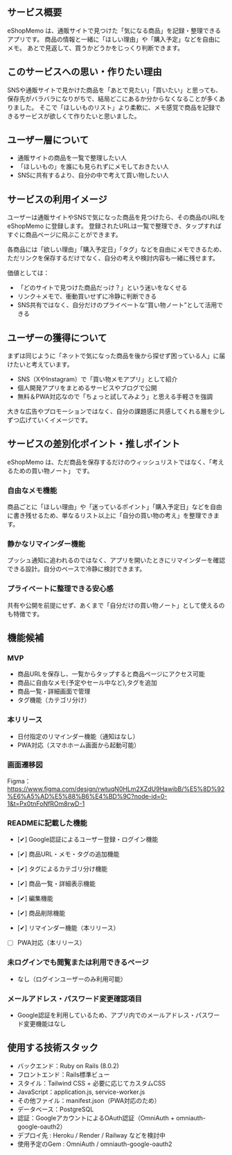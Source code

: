 ## サービス概要
eShopMemo は、通販サイトで見つけた「気になる商品」を記録・整理できるアプリです。
商品の情報と一緒に「ほしい理由」や「購入予定」などを自由にメモ。
あとで見返して、買うかどうかをじっくり判断できます。

## このサービスへの思い・作りたい理由
SNSや通販サイトで見かけた商品を「あとで見たい」「買いたい」と思っても、保存先がバラバラになりがちで、結局どこにあるか分からなくなることが多くありました。
そこで「ほしいものリスト」より柔軟に、メモ感覚で商品を記録できるサービスが欲しくて作りたいと思いました。

## ユーザー層について
- 通販サイトの商品を一覧で整理したい人
- 「ほしいもの」を誰にも見られずにメモしておきたい人
- SNSに共有するより、自分の中で考えて買い物したい人

## サービスの利用イメージ
ユーザーは通販サイトやSNSで気になった商品を見つけたら、その商品のURLを eShopMemo に登録します。
登録されたURLは一覧で整理でき、タップすればすぐに商品ページに飛ぶことができます。

各商品には「欲しい理由」「購入予定日」「タグ」などを自由にメモできるため、
ただリンクを保存するだけでなく、自分の考えや検討内容も一緒に残せます。

価値としては：

- 「どのサイトで見つけた商品だっけ？」という迷いをなくせる
- リンク＋メモで、衝動買いせずに冷静に判断できる
- SNS共有ではなく、自分だけのプライベートな“買い物ノート”として活用できる

## ユーザーの獲得について
まずは同じように「ネットで気になった商品を後から探せず困っている人」に届けたいと考えています。

- SNS（XやInstagram）で「買い物メモアプリ」として紹介
- 個人開発アプリをまとめるサービスやブログで公開
- 無料＆PWA対応なので「ちょっと試してみよう」と思える手軽さを強調

大きな広告やプロモーションではなく、自分の課題感に共感してくれる層を少しずつ広げていくイメージです。

## サービスの差別化ポイント・推しポイント
eShopMemo は、ただ商品を保存するだけのウィッシュリストではなく、「考えるための買い物ノート」 です。

### 自由なメモ機能
商品ごとに「ほしい理由」や「迷っているポイント」「購入予定日」などを自由に書き残せるため、単なるリスト以上に「自分の買い物の考え」を整理できます。

### 静かなリマインダー機能
プッシュ通知に追われるのではなく、アプリを開いたときにリマインダーを確認できる設計。自分のペースで冷静に検討できます。

### プライベートに整理できる安心感
共有や公開を前提にせず、あくまで「自分だけの買い物ノート」として使えるのも特徴です。

## 機能候補
### MVP
- 商品URLを保存し、一覧からタップすると商品ページにアクセス可能
- 商品に自由なメモ(予定やセール中など),タグを追加
- 商品一覧・詳細画面で管理
- タグ機能（カテゴリ分け）

### 本リリース
- 日付指定のリマインダー機能（通知はなし）
- PWA対応（スマホホーム画面から起動可能）


### 画面遷移図
Figma：https://www.figma.com/design/rwtuqN0HLm2XZdU9HawibB/%E5%8D%92%E6%A5%AD%E5%88%B6%E4%BD%9C?node-id=0-1&t=Px0tnFoNfROm8rwD-1

### READMEに記載した機能
- [✔] Google認証によるユーザー登録・ログイン機能
- [✔] 商品URL・メモ・タグの追加機能
- [✔] タグによるカテゴリ分け機能
- [✔] 商品一覧・詳細表示機能
- [✔] 編集機能
- [✔] 商品削除機能

- [✔] リマインダー機能（本リリース）
- [ ] PWA対応（本リリース）

### 未ログインでも閲覧または利用できるページ
- なし（ログインユーザーのみ利用可能）

### メールアドレス・パスワード変更確認項目
- Google認証を利用しているため、アプリ内でのメールアドレス・パスワード変更機能はなし

## 使用する技術スタック
- バックエンド：Ruby on Rails (8.0.2)
- フロントエンド：Rails標準ビュー
- スタイル：Tailwind CSS + 必要に応じてカスタムCSS
- JavaScript：application.js, service-worker.js
- その他ファイル：manifest.json（PWA対応のため）
- データベース：PostgreSQL
- 認証：GoogleアカウントによるOAuth認証（OmniAuth + omniauth-google-oauth2）
- デプロイ先 : Heroku / Render / Railway などを検討中
- 使用予定のGem : OmniAuth / omniauth-google-oauth2